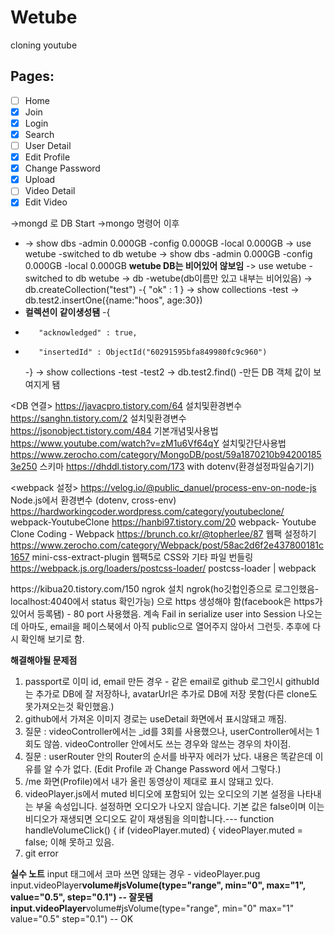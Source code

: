 # Wetube

cloning youtube

## Pages:

- [ ] Home
- [x] Join
- [x] Login
- [x] Search
- [ ] User Detail
- [x] Edit Profile
- [x] Change Password
- [x] Upload
- [ ] Video Detail
- [x] Edit Video

->mongd 로 DB Start
->mongo 명령어 이후

- -> show dbs
  -admin 0.000GB
  -config 0.000GB
  -local 0.000GB
  -> use wetube
  -switched to db wetube
  -> show dbs
  -admin 0.000GB
  -config 0.000GB
  -local 0.000GB **wetube DB는 비어있어 않보임**
  -> use wetube
  -switched to db wetube
  -> db
  -wetube(db이름만 있고 내부는 비어있음)
  -> db.createCollection("test")
  -{ "ok" : 1 }
  -> show collections
  -test
  -> db.test2.insertOne({name:"hoos", age:30})
- **컬렉션이 같이생성됌**
  -{
-        "acknowledged" : true,
-        "insertedId" : ObjectId("60291595bfa849980fc9c960")
  -}
  -> show collections
  -test
  -test2
  -> db.test2.find() -만든 DB 객체 값이 보여지게 됌

<DB 연결>
https://javacpro.tistory.com/64 설치및환경변수
https://sanghn.tistory.com/2 설치및환경변수
https://jsonobject.tistory.com/484 기본개념및사용법
https://www.youtube.com/watch?v=zM1u6Vf64qY 설치및간단사용법
https://www.zerocho.com/category/MongoDB/post/59a1870210b942001853e250 스키마
https://dhddl.tistory.com/173 with dotenv(환경설정파일숨기기)

<webpack 설정>
https://velog.io/@public_danuel/process-env-on-node-js Node.js에서 환경변수 (dotenv, cross-env)
https://hardworkingcoder.wordpress.com/category/youtubeclone/ webpack-YoutubeClone
https://hanbi97.tistory.com/20 webpack- Youtube Clone Coding - Webpack
https://brunch.co.kr/@topherlee/87 웹팩 설정하기
https://www.zerocho.com/category/Webpack/post/58ac2d6f2e437800181c1657 mini-css-extract-plugin 웹팩5로 CSS와 기타 파일 번들링
https://webpack.js.org/loaders/postcss-loader/ postcss-loader | webpack

<facebook login>
https://kibua20.tistory.com/150 ngrok 설치
ngrok(ho깃헙인증으로 로그인했음-localhost:4040에서 status 확인가능) 으로 https 생성해야 함(facebook은 https가 있어서 등록됌) - 80 port 사용했음.
계속 Fail in serialize user into Session 나오는데 아마도, email을 페이스북에서 아직 public으로 열어주지 않아서 그런듯.
추후에 다시 확인해 보기로 함.

**해결해야될 문제점**

1. <githup login>
   passport로 이미 id, email 만든 경우 - 같은 email로 github 로그인시 githubId는 추가로 DB에 잘 저장하나, avatarUrl은 추가로 DB에 저장 못함(다른 clone도 못가져오는것 확인했음.)
2. github에서 가져온 이미지 경로는 useDetail 화면에서 표시않돼고 깨짐.
3. 질문 : videoController에서는 \_id를 3회를 사용했으나,
   userController에서는 1회도 않씀.
   videoController 안에서도 쓰는 경우와 않쓰는 경우의 차이점.
4. 질문 : userRouter 안의 Router의 순서를 바꾸자 에러가 났다. 내용은 똑같은데 이유를 알 수가 없다.
   (Edit Profile 과 Change Password 에서 그렇다.)
5. /me 화면(Profile)에서 내가 올린 동영상이 제대로 표시 않돼고 있다.
6. videoPlayer.js에서 muted
   비디오에 포함되어 있는 오디오의 기본 설정을 나타내는 부울 속성입니다. 설정하면 오디오가 나오지 않습니다. 기본 값은 false이며 이는 비디오가 재생되면 오디오도 같이 재생됨을 의미합니다.---
   function handleVolumeClick() {
   if (videoPlayer.muted) {
   videoPlayer.muted = false;
   이해 못하고 있음.
7. git error

**실수 노트**
input 태그에서 코마 쓰면 않돼는 경우 - videoPlayer.pug
input.videoPlayer**volume#jsVolume(type="range", min="0", max="1", value="0.5", step="0.1") -- 잘못됌
input.videoPlayer**volume#jsVolume(type="range", min="0" max="1" value="0.5" step="0.1") -- OK
